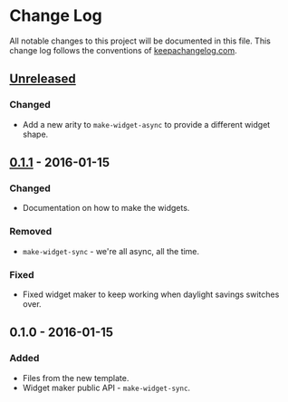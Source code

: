 # Change Log
All notable changes to this project will be documented in this file. This change log follows the conventions of [keepachangelog.com](http://keepachangelog.com/).

## [Unreleased][unreleased]
### Changed
- Add a new arity to `make-widget-async` to provide a different widget shape.

## [0.1.1] - 2016-01-15
### Changed
- Documentation on how to make the widgets.

### Removed
- `make-widget-sync` - we're all async, all the time.

### Fixed
- Fixed widget maker to keep working when daylight savings switches over.

## 0.1.0 - 2016-01-15
### Added
- Files from the new template.
- Widget maker public API - `make-widget-sync`.

[unreleased]: https://github.com/your-name/prime-time/compare/0.1.1...HEAD
[0.1.1]: https://github.com/your-name/prime-time/compare/0.1.0...0.1.1
